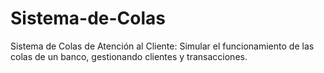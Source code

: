 # Sistema-de-Colas
Sistema de Colas de Atención al Cliente: Simular el funcionamiento de las colas de un banco, gestionando clientes y transacciones.
